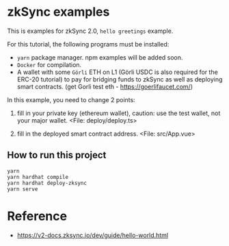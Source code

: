 # zkSync examples

This is examples for zkSync 2.0, `hello greetings` example.

For this tutorial, the following programs must be installed:

- `yarn` package manager. npm examples will be added soon.
- `Docker` for compilation.
- A wallet with some `Görli` ETH on L1 (Görli USDC is also required for the ERC-20 tutorial) to pay for bridging funds to zkSync as well as deploying smart contracts. (get Gorli test eth - https://goerlifaucet.com/)

In this example, you need to change 2 points:

1. fill in your private key (ethereum wallet), caution: use the test wallet, not your major wallet.
<File: deploy/deploy.ts>

2. fill in the deployed smart contract address.
<File: src/App.vue>

## How to run this project

```
yarn
yarn hardhat compile
yarn hardhat deploy-zksync
yarn serve
```

# Reference

- https://v2-docs.zksync.io/dev/guide/hello-world.html